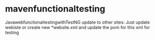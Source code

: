 # mavenfunctionaltesting
JavawebfunctionaltestingwithTestNG
update to other sites:
Just update webiste or create new *website.xml and update the pom for this xml for testing

